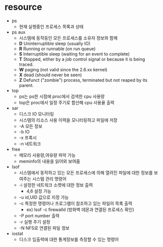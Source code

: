 # resource

- ps
  - 현재 실행중인 프로세스 목록과 상태
- ps aux
  - 시스템에 동작둥인 모든 프로세스를 소유자 정보와 함께
  - **D** Uninterruptible sleep (usually IO)
  - **R** Running or runnable (on run queue)
  - **S** Interruptible sleep (waiting for an event to complete)
  - **T** Stopped, either by a job control signal or because it is being traced.
  - **W** paging (not valid since the 2.6.xx kernel)
  - **X** dead (should never be seen)
  - **Z** Defunct ("zombie") process, terminated but not reaped by its parent.
- top
  - ps는 ps한 시점에 proc에서 검색한 cpu 사용량
  - top은 proc에서 일정 주기로 합산해 cpu 사용율 출력
- sar
  - 디스크 IO 모니터링
  - 시스템의 리소스 사용 이력을 모니터링하고 파일에 저장
  - -A 모든 정보
  - -b IO
  - -x 프록시
  - -n 네트워크
- free
  - 메모리 사용량,여유량 파악 가능
  - meminfo의 내용을 읽어와 보여줌
- lsof
  - 시스템에서 동작하고 있는 모든 프로세스에 의해 열려진 파일에 대한 정보를 보여주는 시스템 관리 명령어
  - -i 설정한 네트워크 소켓에 대한 정보 출력
    - 4,6 설정 가능
  - -u id,UID 값으로 지정 가능
  - -c 특정한 명령어나 프로그램이 참조하고 있는 파일의 목록 출력
    - ex) lsof -c firewalld (방화벽 데몬과 연결된 프로세스 확인)
  - -P port number 출력
  - -r 실행 주기 설정
  - -N NFS로 연결된 파일 정보
- iostat
  - 디스크 입출력에 대한 통계정보를 측정할 수 있는 명령어
